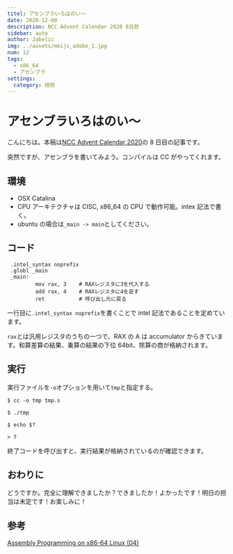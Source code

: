```yaml
---
titel: アセンブラいろはのい～
date: 2020-12-08
description: NCC Advent Calendar 2020 8日目
sidebar: auto
author: Jabelic
img: ../assets/meiji_adobe_1.jpg
num: 12
tags:
  - x86_64
  - アセンブラ
settings:
  category: 技術
---
```


# アセンブラいろはのい～

こんにちは。本稿は[NCC Advent Calendar 2020](https://qiita.com/advent-calendar/2020/ncc)の 8 日目の記事です。

突然ですが、アセンブラを書いてみよう。コンパイルは CC がやってくれます。

## 環境

- OSX Catalina
- CPU アーキテクチャは CISC, x86_64 の CPU で動作可能。intex 記法で書く。
- ubuntu の場合は`_main -> main`としてください。

## コード

```
 .intel_syntax noprefix
 .globl _main
 _main:
         mov rax, 3    # RAXレジスタに3を代入する
         add rax, 4    # RAXレジスタに4を足す
         ret           # 呼び出し元に戻る
```

一行目に`.intel_syntax noprefix`を書くことで intel 記法であることを定めています。

`rax`とは汎用レジスタのうちの一つで、RAX の A は accumulator からきています。和算差算の結果、乗算の結果の下位 64bit、除算の商が格納されます。

## 実行

実行ファイルを`-o`オプションを用いて`tmp`と指定する。

`$ cc -o tmp tmp.s`

`$ ./tmp`

`$ echo $?`

`> 7 `

終了コードを呼び出すと、実行結果が格納されているのが確認できます。

## おわりに

どうですか。完全に理解できましたか？できましたか！よかったです！明日の担当は未定です！お楽しみに！

## 参考

[Assembly Programming on x86-64 Linux (04)](https://www.mztn.org/lxasm64/amd04.html)
